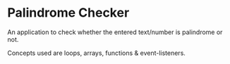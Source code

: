 # Palindrome Checker

An application to check whether the entered text/number is palindrome or not.

Concepts used are loops, arrays, functions & event-listeners.
